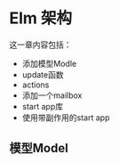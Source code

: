 # Elm 架构

这一章内容包括：

* 添加模型Modle
* update函数
* actions
* 添加一个mailbox
* start app库
* 使用带副作用的start app

## 模型Model


